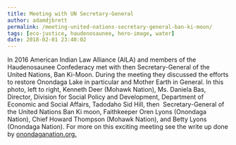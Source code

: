 ```yaml
---
title: Meeting with UN Secretary-General
author: adamdjbrett
permalink: /meeting-united-nations-secretary-general-ban-ki-moon/
tags: [eco-justice, haudenosaunee, hero-image, water]
date: 2018-02-01 23:40:02
---
```

In 2016 American Indian Law Alliance (AILA) and members of the Haudenosaunee Confederacy met with then Secretary-General of the United Nations, Ban Ki-Moon. During the meeting they discussed the efforts to restore Onondaga Lake in particular and Mother Earth in General. In this photo, left to right, Kenneth Deer (Mohawk Nation), Ms. Daniela Bas, Director, Division for Social Policy and Development, Department of Economic and Social Affairs, Tadodaho Sid Hill, then  Secretary-General of the United Nations Ban Ki moon, Faithkeeper Oren Lyons (Onondaga Nation), Chief Howard Thompson (Mohawk Nation), and Betty Lyons (Onondaga Nation). For more on this exciting meeting see the write up done by [onondaganation.org.](http://www.onondaganation.org/news/2016/haudenosaunee-leaders-meet-with-united-nations-secretary-general-ban-ki-moon/)
